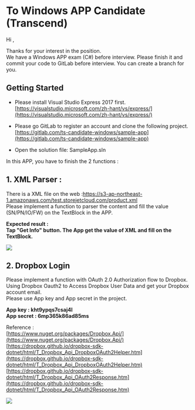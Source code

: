 <a name="To-Windows-APP-Candidate"></a>

# To Windows APP Candidate (Transcend)

Hi ,

Thanks for your interest in the position.  
We have a Windows APP exam (C#) before interview. Please finish it and commit your code to GitLab before interview. You can create a branch for you.

<a name="Getting-Started"></a>

## Getting Started

- Please install Visual Studio Express 2017 first.  
[https://visualstudio.microsoft.com/zh-hant/vs/express/](https://visualstudio.microsoft.com/zh-hant/vs/express/)

- Please go GitLab to register an account and clone the following project.  
[https://gitlab.com/ts-candidate-windows/sample-app](https://gitlab.com/ts-candidate-windows/sample-app)

- Open the solution file: SampleApp.sln

In this APP, you have to finish the 2 functions :

<a name="1-XML-Parser-"></a>

## 1\. XML Parser :

There is a XML file on the web :https://s3-ap-northeast-1.amazonaws.com/test.storejetcloud.com/product.xml  
Please implement a function to parser the content and fill the value (SN/PN/IO/FW) on the TextBlock in the APP.

**Expected result :  
Tap "Get Info" button. The App get the value of XML and fill on the TextBlock.**

![](https://s3-ap-northeast-1.amazonaws.com/test.storejetcloud.com/ex1.png)

## 2\. Dropbox Login

Please implement a function with OAuth 2.0 Authorization flow to Dropbox.  
Using Dropbox Oauth2 to Access Dropbox User Data and get your Dropbox account email.  
Please use App key and App secret in the project.

**App key : kht9ypqs7csaj4l**  
**App secret : 6mp365k86ad85ms**

Reference :  
[https://www.nuget.org/packages/Dropbox.Api/](https://www.nuget.org/packages/Dropbox.Api/)  
[https://dropbox.github.io/dropbox-sdk-dotnet/html/T_Dropbox_Api_DropboxOAuth2Helper.htm](https://dropbox.github.io/dropbox-sdk-dotnet/html/T_Dropbox_Api_DropboxOAuth2Helper.htm)  
[https://dropbox.github.io/dropbox-sdk-dotnet/html/T_Dropbox_Api_OAuth2Response.htm](https://dropbox.github.io/dropbox-sdk-dotnet/html/T_Dropbox_Api_OAuth2Response.htm)

![](https://s3-ap-northeast-1.amazonaws.com/test.storejetcloud.com/ex4.png)